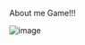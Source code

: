
 About me Game!!!
       
 ![image](https://github.com/Cheeseman757/about-me/assets/156013482/adf07f17-fc5e-452b-83e3-68835999706e)
   
       
      




      
